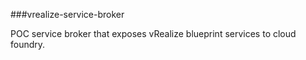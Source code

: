 ###vrealize-service-broker

POC service broker that exposes vRealize blueprint services to cloud foundry.
